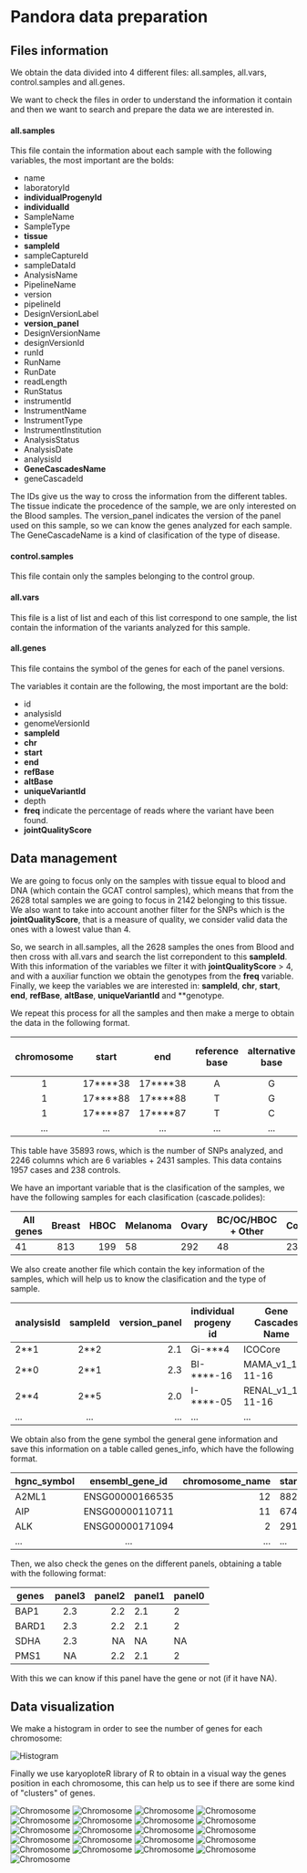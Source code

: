 # Pandora data preparation

## Files information

We obtain the data divided into 4 different files: all.samples, all.vars, control.samples and all.genes.

We want to check the files in order to understand the information it contain and then we want to search and prepare the data we are interested in.

#### all.samples
This file contain the information about each sample with the following variables, the most important are the bolds:
  - name                  
  - laboratoryId        
  - **individualProgenyId** 
  - **individualId**         
  - SampleName           
  - SampleType           
  - **tissue**
  - **sampleId**            
  - sampleCaptureId
  - sampleDataId         
  - AnalysisName
  - PipelineName         
  - version
  - pipelineId           
  - DesignVersionLabel
  - **version_panel**              
  - DesignVersionName
  - designVersionId      
  - runId
  - RunName
  - RunDate
  - readLength
  - RunStatus
  - instrumentId
  - InstrumentName
  - InstrumentType
  - InstrumentInstitution
  - AnalysisStatus
  - AnalysisDate
  - analysisId
  - **GeneCascadesName**
  - geneCascadeId

The IDs give us the way to cross the information from the different tables.
The tissue indicate the procedence of the sample, we are only interested on the Blood samples. 
The version_panel indicates the version of the panel used on this sample, so we can know the genes analyzed for each sample. 
The GeneCascadeName is a kind of clasification of the type of disease. 

#### control.samples 
This file contain only the samples belonging to the control group. 

#### all.vars
This file is a list of list and each of this list correspond to one sample, the list contain the information of the variants analyzed for this sample. 

#### all.genes
This file contains the symbol of the genes for each of the panel versions.

The variables it contain are the following, the most important are the bold:

  - id
  - analysisId
  - genomeVersionId
  - **sampleId**
  - **chr**
  - **start**
  - **end**
  - **refBase**
  - **altBase**
  - **uniqueVariantId**
  - depth
  - **freq** indicate the percentage of reads where the variant have been found.
  - **jointQualityScore**

## Data management

We are going to focus only on the samples with tissue equal to blood and DNA (which contain the GCAT control samples), which means that from the 2628 total samples we are going to focus in 2142 belonging to this tissue. 
We also want to take into account another filter for the SNPs which is the **jointQualityScore**, that is a measure of quality, we consider valid data the ones with a lowest value than 4.

So, we search in all.samples, all the 2628 samples the ones from Blood and then cross with all.vars and search the list correpondent to this **sampleId**. With this information of the variables we filter it with **jointQualityScore** > 4, and with a auxiliar function we obtain the genotypes from the **freq** variable. Finally, we 
keep the variables we are interested in: **sampleId**, **chr**, **start**, **end**, **refBase**, **altBase**, **uniqueVariantId** and **genotype.

We repeat this process for all the samples and then make a merge to obtain the data in the following format.

| chromosome |   start  |    end   | reference base | alternative base | unique variant id | sample1 | sample2 | sample3 | ... |
|:----------:|:--------:|:--------:|:--------------:|:----------------:|:-----------------:|:-------:|:-------:|:-------:|:---:|
|      1     | 17****38 | 17****38 |        A       |         G        |        7**5       |   1/1   |   1/1   |   1/1   | ... |
|      1     | 17****88 | 17****88 |        T       |         G        |        7**6       |   1/1   |   1/0   |   1/0   | ... |
|      1     | 17****87 | 17****87 |        T       |         C        |        7**7       |   1/1   |   1/1   |   1/1   | ... |
|     ...    |    ...   |    ...   |       ...      |        ...       |        ...        |   ...   |   ...   |   ...   | ... |

This table have 35893 rows, which is the number of SNPs analyzed, and 2246 columns which are 6 variables + 2431 samples. This data contains 1957 cases and 238 controls.

We have an important variable that is the clasification of the samples, we have the following samples for each clasification (cascade.polides):

| All genes | **Breast** | HBOC | Melanoma | **Ovary** | BC/OC/HBOC + Other | **Control** | HNPCC | Other | Polyposis |
|-----------|:------:|-----:|----------|-------|--------------------|---------|-------|-------|-----------|
| 41        |   813  |  199 | 58       | 292   | 48                 | 238     | 190   | 118   | 198       |

We also create another file which contain the key information of the samples, which will help us to know the clasification and the type of sample.

| analysisId | sampleId | version_panel | individual progeny id  | Gene Cascades Name | Type    | Cascades.polides |
|------------|:--------:|--------------:|------------------------|--------------------|---------|------------------|
| 2**1       |   2**2   |           2.1 | Gi-***4                | ICOCore            | Control | NA               |
| 2**0       |   2**1   |           2.3 | BI-****-16             | MAMA_v1_11-11-16   | Case    | Breast           |
| 2**4       |   2**5   |           2.0 | I-****-05              | RENAL_v1_11-11-16  | Case    | Other            |
| ...        | ...      | ...           | ...                    | ...                | ...     | ...              |

We obtain also from the gene symbol the general gene information and save this information on a table called genes_info, which have the following format. 

| hgnc_symbol | ensembl_gene_id | chromosome_name | start_position | end_position | strand |
|-------------|:---------------:|----------------:|----------------|--------------|--------|
| A2ML1       | ENSG00000166535 |              12 | 8822472        | 8887001      | +      |
| AIP         | ENSG00000110711 |              11 | 67483041       | 67491103     | +      |
| ALK         | ENSG00000171094 |               2 | 29192774       | 29921566     | -      |
| ...         | ...             | ...             | ...            | ...          | ...    |

Then, we also check the genes on the different panels, obtaining a table with the following format:

| genes | panel3 | panel2 | panel1 | panel0 |
|-------|:------:|-------:|--------|--------|
| BAP1  |   2.3  |    2.2 | 2.1    | 2      |
| BARD1 |   2.3  |    2.2 | 2.1    | 2      |
| SDHA  |   2.3  |     NA | NA     | NA     |
| PMS1  | NA     | 2.2    | 2.1    | 2      |

With this we can know if this panel have the gene or not (if it have NA).


## Data visualization 

We make a histogram in order to see the number of genes for each chromosome: 

![Histogram](graphs/genes_per_chr.png)

Finally we use karyoploteR library of R to obtain in a visual way the genes position in each chromosome, this can help us to see if there are some kind of "clusters" of genes.

![Chromosome](graphs/Chr1_genes.png)
![Chromosome](graphs/Chr2_genes.png)
![Chromosome](graphs/Chr3_genes.png)
![Chromosome](graphs/Chr4_genes.png)
![Chromosome](graphs/Chr5_genes.png)
![Chromosome](graphs/Chr6_genes.png)
![Chromosome](graphs/Chr7_genes.png)
![Chromosome](graphs/Chr8_genes.png)
![Chromosome](graphs/Chr9_genes.png)
![Chromosome](graphs/Chr10_genes.png)
![Chromosome](graphs/Chr11_genes.png)
![Chromosome](graphs/Chr12_genes.png)
![Chromosome](graphs/Chr13_genes.png)
![Chromosome](graphs/Chr14_genes.png)
![Chromosome](graphs/Chr15_genes.png)
![Chromosome](graphs/Chr16_genes.png)
![Chromosome](graphs/Chr17_genes.png)
![Chromosome](graphs/Chr18_genes.png)
![Chromosome](graphs/Chr19_genes.png)
![Chromosome](graphs/Chr22_genes.png)
![Chromosome](graphs/ChrX_genes.png)


